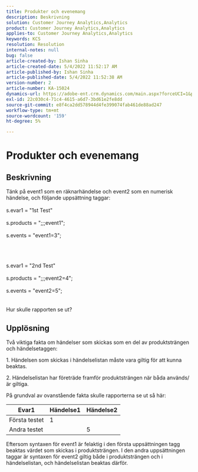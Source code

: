 ```yaml
---
title: Produkter och evenemang
description: Beskrivning
solution: Customer Journey Analytics,Analytics
product: Customer Journey Analytics,Analytics
applies-to: Customer Journey Analytics,Analytics
keywords: KCS
resolution: Resolution
internal-notes: null
bug: false
article-created-by: Ishan Sinha
article-created-date: 5/4/2022 11:52:17 AM
article-published-by: Ishan Sinha
article-published-date: 5/4/2022 11:52:38 AM
version-number: 2
article-number: KA-15024
dynamics-url: https://adobe-ent.crm.dynamics.com/main.aspx?forceUCI=1&pagetype=entityrecord&etn=knowledgearticle&id=74b539a1-a0cb-ec11-a7b5-6045bd00db25
exl-id: 22c030c4-71c4-4615-a6d7-3bd61e2fe8dd
source-git-commit: e8f4ca2dd578944d4fe399074fab461de88ad247
workflow-type: tm+mt
source-wordcount: '159'
ht-degree: 5%

---
```


# Produkter och evenemang

## Beskrivning


Tänk på event1 som en räknarhändelse och event2 som en numerisk händelse, och följande uppsättning taggar:
<br><br>s.evar1 = &quot;1st Test&quot;<br><br>s.products = &quot;;;;event1&quot;;<br><br>s.events = &quot;event1=3&quot;;<br><br>

<br><br>s.evar1 = &quot;2nd Test&quot;<br><br>s.products = &quot;;;;event2=4&quot;;<br><br>s.events = &quot;event2=5&quot;;
<br> <br><br>
Hur skulle rapporten se ut?


## Upplösning


Två viktiga fakta om händelser som skickas som en del av produktsträngen och händelsetaggen:

1. Händelsen som skickas i händelselistan måste vara giltig för att kunna beaktas.

2. Händelselistan har företräde framför produktsträngen när båda används/är giltiga.

På grundval av ovanstående fakta skulle rapporterna se ut så här:


| Evar1 | Händelse1 | Händelse2 |
| --- | --- | --- |
| Första testet | 1 |   |
| Andra testet |   | 5 |




Eftersom syntaxen för event1 är felaktig i den första uppsättningen tagg beaktas värdet som skickas i produktsträngen. I den andra uppsättningen taggar är syntaxen för event2 giltig både i produktsträngen och i händelselistan, och händelselistan beaktas därför.
